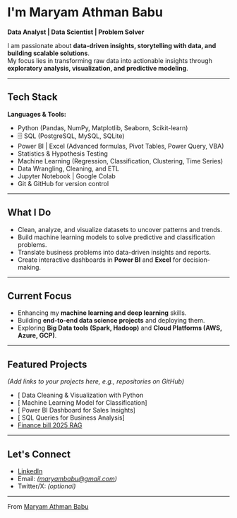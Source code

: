 
#  I'm Maryam Athman Babu  

 **Data Analyst | Data Scientist | Problem Solver**  

I am passionate about **data-driven insights, storytelling with data, and building scalable solutions**.  
My focus lies in transforming raw data into actionable insights through **exploratory analysis, visualization, and predictive modeling**.  

---

##  Tech Stack  

**Languages & Tools:**  
-  Python (Pandas, NumPy, Matplotlib, Seaborn, Scikit-learn)  
- 🗄 SQL (PostgreSQL, MySQL, SQLite)  
-  Power BI | Excel (Advanced formulas, Pivot Tables, Power Query, VBA)  
-  Statistics & Hypothesis Testing  
-  Machine Learning (Regression, Classification, Clustering, Time Series)  
-  Data Wrangling, Cleaning, and ETL  
-  Jupyter Notebook | Google Colab  
-  Git & GitHub for version control  

---

##  What I Do  
-  Clean, analyze, and visualize datasets to uncover patterns and trends.  
-  Build machine learning models to solve predictive and classification problems.  
-  Translate business problems into data-driven insights and reports.  
-  Create interactive dashboards in **Power BI** and **Excel** for decision-making.  

---

##  Current Focus  
- Enhancing my **machine learning and deep learning** skills.  
- Building **end-to-end data science projects** and deploying them.  
- Exploring **Big Data tools (Spark, Hadoop)** and **Cloud Platforms (AWS, Azure, GCP)**.  

---

##  Featured Projects  
 *(Add links to your projects here, e.g., repositories on GitHub)*  
- [ Data Cleaning & Visualization with Python  
- [ Machine Learning Model for Classification]  
- [ Power BI Dashboard for Sales Insights]  
- [ SQL Queries for Business Analysis]
- [Finance bill 2025 RAG ](https://github.com/MBabu215/GPT-Finance-bill-RAG-2025/tree/main)

---

##  Let's Connect  
-  [LinkedIn](https://www.linkedin.com/in/maryam-athman-babu-53a16619a/) 
-  Email: *(maryambabu@gmail.com)*  
-  Twitter/X: *(optional)*  

---

 From [Maryam Athman Babu](https://github.com/MaryamBabu)  


